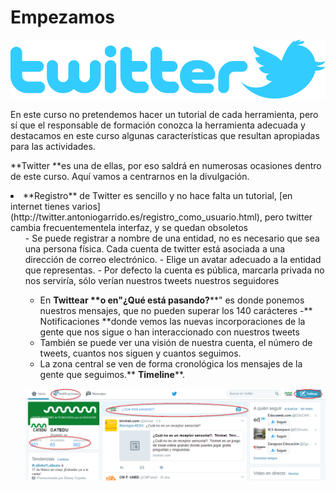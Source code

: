 
# Empezamos

![](img/logo_twitter_withbird_1000_allblue.png)

En este curso no pretendemos hacer un tutorial de cada herramienta, pero sí que el responsable de formación conozca la herramienta adecuada y destacamos en este curso algunas características que resultan apropiadas para las actividades.

**Twitter **es una de ellas, por eso saldrá en numerosas ocasiones dentro de este curso. Aquí vamos a centrarnos en la divulgación.

<li>**Registro** de Twitter es sencillo y no hace falta un tutorial, [en internet tienes varios](http://twitter.antoniogarrido.es/registro_como_usuario.html), pero twitter cambia frecuentementela interfaz, y se quedan obsoletos
<ul>
- Se puede registrar a nombre de una entidad, no es necesario que sea una persona física. Cada cuenta de twitter está asociada a una dirección de correo electrónico.
- Elige un avatar adecuado a la entidad que representas.
- Por defecto la cuenta es pública, marcarla privada no nos serviría, sólo verían nuestros tweets nuestros seguidores

- En ****Twittear** **o en"****¿Qué está pasando?****" es donde ponemos nuestros mensajes, que no pueden superar los 140 carácteres
-** Notificaciones **donde vemos las nuevas incorporaciones de la gente que nos sigue o han interaccionado con nuestros tweets
- También se puede ver una visión de nuestra cuenta, el número de tweets, cuantos nos siguen y cuantos seguimos.
- La zona central se ven de forma cronológica los mensajes de la gente que seguimos.** **Timeline****.

![](img/2017-01-31_02_15_15-Twitter.png)


